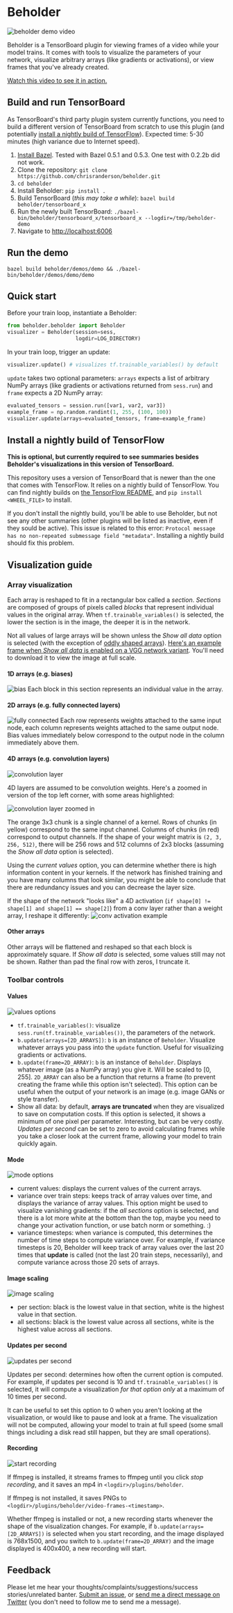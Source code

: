 # Beholder

![beholder demo video](https://raw.githubusercontent.com/chrisranderson/beholder/master/readme-images/demo.gif)

Beholder is a TensorBoard plugin for viewing frames of a video while your model trains. It comes with tools to visualize the parameters of your network, visualize arbitrary arrays (like gradients or activations), or view frames that you've already created.

[Watch this video to see it in action.](https://www.youtube.com/watch?v=06HjEr0OX5k)


## Build and run TensorBoard
As TensorBoard's third party plugin system currently functions, you need to build a different version of TensorBoard from scratch to use this plugin (and potentially [install a nightly build of TensorFlow](#install-a-nightly-build-of-tensorflow)). Expected time: 5-30 minutes (high variance due to Internet speed).

1. [Install Bazel](https://docs.bazel.build/versions/master/install.html). Tested with Bazel 0.5.1 and 0.5.3. One test with 0.2.2b did not work.
2. Clone the repository: `git clone https://github.com/chrisranderson/beholder.git`
3. `cd beholder`
4. Install Beholder: `pip install .`
5. Build TensorBoard (*this may take a while*): `bazel build beholder/tensorboard_x`
6. Run the newly built TensorBoard: `./bazel-bin/beholder/tensorboard_x/tensorboard_x --logdir=/tmp/beholder-demo`
7. Navigate to [http://localhost:6006](http://localhost:6006)

## Run the demo
`bazel build beholder/demos/demo && ./bazel-bin/beholder/demos/demo/demo`

## Quick start
Before your train loop, instantiate a Beholder:

```python
from beholder.beholder import Beholder
visualizer = Beholder(session=sess,
                      logdir=LOG_DIRECTORY)
```

In your train loop, trigger an update:

```python
visualizer.update() # visualizes tf.trainable_variables() by default
```

`update` takes two optional parameters: `arrays` expects a list of arbitrary NumPy arrays (like gradients or activations returned from `sess.run`) and `frame` expects a 2D NumPy array:

```python
evaluated_tensors = session.run([var1, var2, var3])
example_frame = np.random.randint(1, 255, (100, 100))
visualizer.update(arrays=evaluated_tensors, frame=example_frame)
```


## Install a nightly build of TensorFlow
**This is optional, but currently required to see summaries besides Beholder's visualizations in this version of TensorBoard.**

This repository uses a version of TensorBoard that is newer than the one that comes with TensorFlow. It relies on a nightly build of TensorFlow. You can find nightly builds on [the TensorFlow README](https://github.com/tensorflow/tensorflow#installation), and `pip install <WHEEL_FILE>` to install.

If you don't install the nightly build, you'll be able to use Beholder, but not see any other summaries (other plugins will be listed as inactive, even if they sould be active). This issue is related to this error: `Protocol message has no non-repeated submessage field "metadata"`. Installing a nightly build should fix this problem.


## Visualization guide

### Array visualization

Each array is reshaped to fit in a rectangular box called a *section*. *Sections* are composed of groups of pixels called *blocks* that represent individual values in the original array. When `tf.trainable_variables()` is selected, the lower the section is in the image, the deeper it is in the network.

Not all values of large arrays will be shown unless the *Show all data* option is selected (with the exception of [oddly shaped arrays](#other-arrays)). [Here's an example frame when *Show all data* is enabled on a VGG network variant](https://github.com/chrisranderson/beholder/blob/master/readme-images/convolutional-activations.png). You'll need to download it to view the image at full scale.

#### 1D arrays (e.g. biases)
![bias](https://raw.githubusercontent.com/chrisranderson/beholder/master/readme-images/bias.png)
Each block in this section represents an individual value in the array.

#### 2D arrays (e.g. fully connected layers)
![fully connected](https://raw.githubusercontent.com/chrisranderson/beholder/master/readme-images/fc-layer.png)
Each row represents weights attached to the same input node, each column represents weights attached to the same output node. Bias values immediately below correspond to the output node in the column immediately above them.

#### 4D arrays (e.g. convolution layers)
![convolution layer](https://raw.githubusercontent.com/chrisranderson/beholder/master/readme-images/conv-layer.png)

4D layers are assumed to be convolution weights. Here's a zoomed in version of the top left corner, with some areas highlighted:

![convolution layer zoomed in](https://raw.githubusercontent.com/chrisranderson/beholder/master/readme-images/conv-layer-zoom.png)

The orange 3x3 chunk is a single channel of a kernel. Rows of chunks (in yellow) correspond to the same input channel. Columns of chunks (in red) correspond to output channels. If the shape of your weight matrix is `(2, 3, 256, 512)`, there will be 256 rows and 512 columns of 2x3 blocks (assuming the *Show all data* option is selected).

Using the *current values* option, you can determine whether there is high information content in your kernels. If the network has finished training and you have many columns that look similar, you might be able to conclude that there are redundancy issues and you can decrease the layer size.

If the shape of the network "looks like" a 4D activation (`if shape[0] != shape[1] and shape[1] == shape[2]`) from a conv layer rather than a weight array, I reshape it differently:
![conv activation example](https://raw.githubusercontent.com/chrisranderson/beholder/master/readme-images/conv-activation-example.png)



#### Other arrays

Other arrays will be flattened and reshaped so that each block is approximately square. If *Show all data* is selected, some values still may not be shown. Rather than pad the final row with zeros, I truncate it.

### Toolbar controls
#### Values
![values options](https://raw.githubusercontent.com/chrisranderson/beholder/master/readme-images/values.png)

- `tf.trainable_variables()`: visualize `sess.run(tf.trainable_variables())`, the parameters of the network.
- `b.update(arrays=[2D_ARRAYS])`: `b` is an instance of `Beholder`. Visualize whatever arrays you pass into the `update` function. Useful for visualizing gradients or activations.
- `b.update(frame=2D_ARRAY)`: `b` is an instance of `Beholder`. Displays whatever image (as a NumPy array) you give it. Will be scaled to [0, 255]. `2D_ARRAY` can also be a function that returns a frame (to prevent creating the frame while this option isn't selected). This option can be useful when the output of your network is an image (e.g. image GANs or style transfer).
- Show all data: by default, **arrays are truncated** when they are visualized to save on computation costs. If this option is selected, it shows a minimum of one pixel per parameter. Interesting, but can be very costly. *Updates per second* can be set to zero to avoid calculating frames while you take a closer look at the current frame, allowing your model to train quickly again.

#### Mode
![mode options](https://raw.githubusercontent.com/chrisranderson/beholder/master/readme-images/mode.png)

- current values: displays the current values of the current arrays.
- variance over train steps: keeps track of array values over time, and displays the variance of array values. This option might be used to visualize vanishing gradients: if the *all sections* option is selected, and there is a lot more white at the bottom than the top, maybe you need to change your activation function, or use batch norm or something. :)
- variance timesteps: when variance is computed, this determines the number of time steps to compute variance over. For example, if variance timesteps is 20, Beholder will keep track of array values over the last 20 times that **update** is called (not the last 20 train steps, necessarily), and compute variance across those 20 sets of arrays.

#### Image scaling
![image scaling](https://raw.githubusercontent.com/chrisranderson/beholder/master/readme-images/image-scaling.png)
- per section: black is the lowest value in that section, white is the highest value in that section.
- all sections: black is the lowest value across all sections, white is the highest value across all sections.

#### Updates per second
![updates per second](https://raw.githubusercontent.com/chrisranderson/beholder/master/readme-images/updates-per-second.png)

Updates per second: determines how often the current option is computed. For example, if updates per second is 10 and `tf.trainable_variables()` is selected, it will compute a visualization *for that option only* at a maximum of 10 times per second.

It can be useful to set this option to 0 when you aren't looking at the visualization, or would like to pause and look at a frame. The visualization will not be computed, allowing your model to train at full speed (some small things including a disk read still happen, but they are small operations).

#### Recording
![start recording](https://raw.githubusercontent.com/chrisranderson/beholder/master/readme-images/start-recording.png)

If ffmpeg is installed, it streams frames to ffmpeg until you click *stop recording*, and it saves an mp4 in `<logdir>/plugins/beholder`.

If ffmpeg is not installed, it saves PNGs to `<logdir>/plugins/beholder/video-frames-<timestamp>`.

Whether ffmpeg is installed or not, a new recording starts whenever the shape of the visualization changes. For example, if `b.update(arrays=[2D_ARRAYS])` is selected when you start recording, and the image displayed is 768x1500, and you switch to `b.update(frame=2D_ARRAY)` and the image displayed is 400x400, a new recording will start.

## Feedback

Please let me hear your thoughts/complaints/suggestions/success stories/unrelated banter. [Submit an issue](https://github.com/chrisranderson/beholder/issues/new), or [send me a direct message on Twitter](https://twitter.com/chrisdotio) (you don't need to follow me to send me a message).
